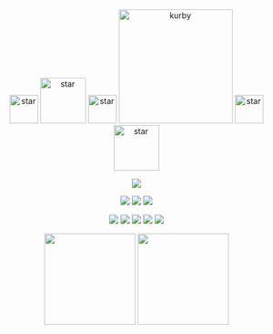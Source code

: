 <!-- README.md -->

<div align="center">
<img src="https://github.com/user-attachments/assets/b9448e77-71ad-4e6b-a387-618f1cf171de" alt="star" width="50"/>
<img src="https://github.com/user-attachments/assets/b9448e77-71ad-4e6b-a387-618f1cf171de" alt="star" width="80"/>
<img src="https://github.com/user-attachments/assets/b9448e77-71ad-4e6b-a387-618f1cf171de" alt="star" width="50"/>
<img src="https://github.com/user-attachments/assets/a13276b0-272b-4de5-b1e0-2f2a4f7fe915" alt="kurby" width="200"/>
<img src="https://github.com/user-attachments/assets/b9448e77-71ad-4e6b-a387-618f1cf171de" alt="star" width="50"/>
<img src="https://github.com/user-attachments/assets/b9448e77-71ad-4e6b-a387-618f1cf171de" alt="star" width="80"/>
</div>




<p align="center">
  <img src="https://readme-typing-svg.herokuapp.com?font=Nunito&weight=600&size=20&duration=3000&pause=800&color=000000&center=true&vCenter=true&width=450&lines=Welcome+to+Soyun's+Star+World!;Frontend+Adventures+Continue...;I+love+%E2%9C%A8+Coding+%E2%9C%A8+and+🌸+Design+🌸"/>
</p>


<p align="center">
  <img src="https://img.shields.io/badge/Level-15-ff9fc4?style=for-the-badge&logoColor=white&labelColor=ffb3d9" />
  <img src="https://img.shields.io/badge/HP-♥♥♥♥♡-ff80bf?style=for-the-badge" />
  <img src="https://img.shields.io/badge/EXP-3420%2F5000-ff66b3?style=for-the-badge" />
</p>



<p align="center">
  <img src="https://img.shields.io/badge/javascript-FFD93D?style=for-the-badge&logo=javascript&logoColor=black"/>
  <img src="https://img.shields.io/badge/typescript-4DABF7?style=for-the-badge&logo=typescript&logoColor=white"/>
  <img src="https://img.shields.io/badge/react-61DAFB?style=for-the-badge&logo=react&logoColor=black"/>
  <img src="https://img.shields.io/badge/react_native-61DAFB?style=for-the-badge&logo=react&logoColor=black"/>
  <img src="https://img.shields.io/badge/tailwindcss-38B2AC?style=for-the-badge&logo=tailwind-css&logoColor=white"/>
</p>



<p align="center">
  <img src="https://github-readme-stats.vercel.app/api?username=soyuniii&show_icons=true&theme=omni&hide_border=true&bg_color=ffecf2&title_color=ff4d94&icon_color=ff66b2&text_color=444" height="160"/>
  <img src="https://github-readme-stats.vercel.app/api/top-langs/?username=soyuniii&layout=compact&theme=omni&hide_border=true&bg_color=ffecf2&title_color=ff4d94&icon_color=ff66b2&text_color=444" height="160"/>
</p>

